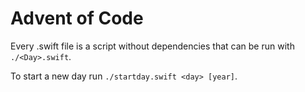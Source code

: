# Advent of Code

Every <Day>.swift file is a script without dependencies that can be run with `./<Day>.swift`.

To start a new day run `./startday.swift <day> [year]`.
